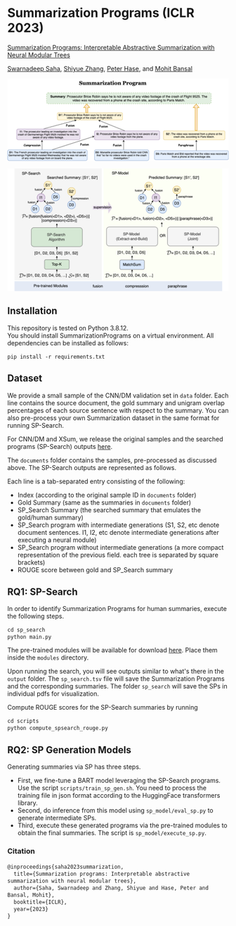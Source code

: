 # Summarization Programs (ICLR 2023)

[Summarization Programs: Interpretable Abstractive Summarization with Neural Modular Trees](https://arxiv.org/abs/2209.10492)

[Swarnadeep Saha](https://swarnahub.github.io/), [Shiyue Zhang](https://www.cs.unc.edu/~shiyue/), [Peter Hase](https://peterbhase.github.io/), and [Mohit Bansal](https://www.cs.unc.edu/~mbansal/)

![image](./assets/sum_prog.png)

![image](./assets/rq_overview.png)

## Installation
This repository is tested on Python 3.8.12.  
You should install SummarizationPrograms on a virtual environment. All dependencies can be installed as follows:
```
pip install -r requirements.txt
```

## Dataset
We provide a small sample of the CNN/DM validation set in `data` folder. Each line contains the source document, the gold summary and unigram overlap percentages of each source sentence with respect to the summary. You can also pre-process your own Summarization dataset in the same format for running SP-Search.

For CNN/DM and XSum, we release the original samples and the searched programs (SP-Search) outputs [here](https://drive.google.com/file/d/1O4JQ6iN9l0bien6hl0b55l9IKXlxpROr/view?usp=sharing).

The `documents` folder contains the samples, pre-processed as discussed above. The SP-Search outputs are represented as follows.

Each line is a tab-separated entry consisting of the following:

- Index (according to the original sample ID in `documents` folder)
- Gold Summary (same as the summaries in `documents` folder)
- SP_Search Summary (the searched summary that emulates the gold/human summary)
- SP_Search program with intermediate generations (S1, S2, etc denote document sentences. I1, I2, etc denote intermediate generations after executing a neural module)
- SP_Search program without intermediate generations (a more compact representation of the previous field. each tree is separated by square brackets)
- ROUGE score between gold and SP_Search summary

## RQ1: SP-Search

In order to identify Summarization Programs for human summaries, execute the following steps.
```
cd sp_search
python main.py
```
The pre-trained modules will be available for download [here](https://drive.google.com/drive/folders/1Wn9ZHF91hFbYC3cGNnAaWZe-TihF4taI?usp=sharing). Place them inside the `modules` directory.

Upon running the search, you will see outputs similar to what's there in the `output` folder. The `sp_search.tsv` file will save the Summarization Programs and the corresponding summaries. The folder `sp_search` will save the SPs in individual pdfs for visualization.

Compute ROUGE scores for the SP-Search summaries by running
```
cd scripts
python compute_spsearch_rouge.py
```
## RQ2: SP Generation Models

Generating summaries via SP has three steps.

- First, we fine-tune a BART model leveraging the SP-Search programs. Use the script `scripts/train_sp_gen.sh`. You need to process the training file in json format according to the HuggingFace transformers library.
- Second, do inference from this model using `sp_model/eval_sp.py` to generate intermediate SPs.
- Third, execute these generated programs via the pre-trained modules to obtain the final summaries. The script is `sp_model/execute_sp.py`.

### Citation
```
@inproceedings{saha2023summarization,
  title={Summarization programs: Interpretable abstractive summarization with neural modular trees},
  author={Saha, Swarnadeep and Zhang, Shiyue and Hase, Peter and Bansal, Mohit},
  booktitle={ICLR},
  year={2023}
}
```
